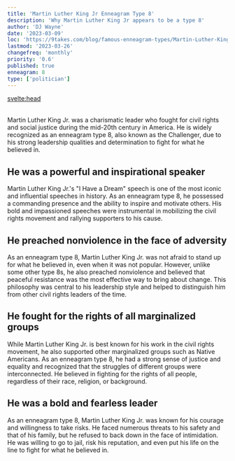 ```yaml
---
title: 'Martin Luther King Jr Enneagram Type 8'
description: 'Why Martin Luther King Jr appears to be a type 8'
author: 'DJ Wayne'
date: '2023-03-09'
loc: 'https://9takes.com/blog/famous-enneagram-types/Martin-Luther-King-Jr'
lastmod: '2023-03-26'
changefreq: 'monthly'
priority: '0.6'
published: true
enneagram: 8
type: ['politician']
---
```


<svelte:head>

  <meta property="og:image" content="https://9takes.com/types/8s/Martin-Luther-King-Jr.webp" />
  <link rel="canonical" href="https://9takes.com/blog/famous-enneagram-types/Martin-Luther-King-Jr">
</svelte:head>
<script>
	import  PopCard  from "../../lib/components/atoms/PopCard.svelte";
</script>
<div
	style="display: flex;
    justify-content: center;
    margin: 1rem 0;
	"
>
	<PopCard
		image={`/types/8s/${'Martin-Luther-King-Jr'}.webp`}
		showIcon={false}
		text="Martin Luther King Jr."
		subtext=""
	/>
</div>

Martin Luther King Jr. was a charismatic leader who fought for civil rights and social justice during the mid-20th century in America. He is widely recognized as an enneagram type 8, also known as the Challenger, due to his strong leadership qualities and determination to fight for what he believed in.

## He was a powerful and inspirational speaker

Martin Luther King Jr.'s "I Have a Dream" speech is one of the most iconic and influential speeches in history. As an enneagram type 8, he possessed a commanding presence and the ability to inspire and motivate others. His bold and impassioned speeches were instrumental in mobilizing the civil rights movement and rallying supporters to his cause.

## He preached nonviolence in the face of adversity

As an enneagram type 8, Martin Luther King Jr. was not afraid to stand up for what he believed in, even when it was not popular. However, unlike some other type 8s, he also preached nonviolence and believed that peaceful resistance was the most effective way to bring about change. This philosophy was central to his leadership style and helped to distinguish him from other civil rights leaders of the time.

## He fought for the rights of all marginalized groups

While Martin Luther King Jr. is best known for his work in the civil rights movement, he also supported other marginalized groups such as Native Americans. As an enneagram type 8, he had a strong sense of justice and equality and recognized that the struggles of different groups were interconnected. He believed in fighting for the rights of all people, regardless of their race, religion, or background.

## He was a bold and fearless leader

As an enneagram type 8, Martin Luther King Jr. was known for his courage and willingness to take risks. He faced numerous threats to his safety and that of his family, but he refused to back down in the face of intimidation. He was willing to go to jail, risk his reputation, and even put his life on the line to fight for what he believed in.
